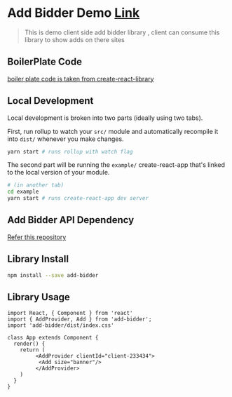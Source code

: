 # Add Bidder Demo [Link](https://rupeshpadhye.github.io/add-bidder-demo/)

> This is demo client side add bidder library , client can consume this library to show
 adds on there sites

## BoilerPlate Code 
[boiler plate code is taken from create-react-library ](https://github.com/transitive-bullshit/create-react-library)

## Local Development

Local development is broken into two parts (ideally using two tabs).

First, run rollup to watch your `src/` module and automatically recompile it into `dist/` whenever you make changes.

```bash
yarn start # runs rollup with watch flag
```

The second part will be running the `example/` create-react-app that's linked to the local version of your module.

```bash
# (in another tab)
cd example
yarn start # runs create-react-app dev server
```
## Add Bidder API Dependency 
[Refer this repository](https://github.com/rupeshpadhye/add-bidder-demo)


## Library Install

```bash
npm install --save add-bidder
```

## Library Usage

```tsx
import React, { Component } from 'react'
import { AddProvider, Add } from 'add-bidder';
import 'add-bidder/dist/index.css'

class App extends Component {
  render() {
    return (
         <AddProvider clientId="client-233434">
          <Add size="banner"/>
         </AddProvider>
    )
  }
}
```
